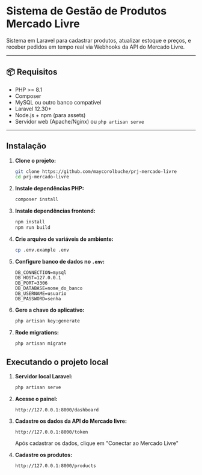 # Sistema de Gestão de Produtos Mercado Livre

Sistema em Laravel para cadastrar produtos, atualizar estoque e preços, e receber pedidos em tempo real via Webhooks da API do Mercado Livre.

---

## 📦 Requisitos

- PHP >= 8.1
- Composer
- MySQL ou outro banco compatível
- Laravel 12.30+
- Node.js + npm (para assets)
- Servidor web (Apache/Nginx) ou `php artisan serve`

---

## Instalação

1. **Clone o projeto:**

    ```bash
    git clone https://github.com/maycorolbuche/prj-mercado-livre
    cd prj-mercado-livre
    ```

2. **Instale dependências PHP:**

    ```bash
    composer install
    ```

3. **Instale dependências frontend:**

    ```bash
    npm install
    npm run build
    ```

4. **Crie arquivo de variáveis de ambiente:**

    ```bash
    cp .env.example .env
    ```

5. **Configure banco de dados no `.env`:**

    ```arduino
    DB_CONNECTION=mysql
    DB_HOST=127.0.0.1
    DB_PORT=3306
    DB_DATABASE=nome_do_banco
    DB_USERNAME=usuario
    DB_PASSWORD=senha
    ```

6. **Gere a chave do aplicativo:**

    ```bash
    php artisan key:generate
    ```

7. **Rode migrations:**

    ```bash
    php artisan migrate
    ```

## Executando o projeto local

1. **Servidor local Laravel:**

    ```bash
    php artisan serve
    ```

2. **Acesse o painel:**

    ```arduino
    http://127.0.0.1:8000/dashboard
    ```

3. **Cadastre os dados da API do Mercado livre:**

    ```arduino
    http://127.0.0.1:8000/token
    ```

    Após cadastrar os dados, clique em "Conectar ao Mercado Livre"

4. **Cadastre os produtos:**

    ```arduino
    http://127.0.0.1:8000/products
    ```
